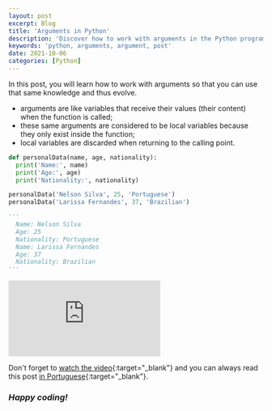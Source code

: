 ```yaml
---
layout: post
excerpt: Blog
title: 'Arguments in Python'
description: 'Discover how to work with arguments in the Python programming language. Get answers to your questions with the theory and examples presented.'
keywords: 'python, arguments, argument, post'
date: 2021-10-06
categories: [Python]
---
```


In this post, you will learn how to work with arguments so that you can use that same knowledge and thus evolve.

- arguments are like variables that receive their values (their content) when the function is called;
- these same arguments are considered to be local variables because they only exist inside the function;
- local variables are discarded when returning to the calling point.

```python
def personalData(name, age, nationality):
  print('Name:', name)
  print('Age:', age)
  print('Nationality:', nationality)

personalData('Nelson Silva', 25, 'Portuguese')
personalData('Larissa Fernandes', 37, 'Brazilian')

'''
  Name: Nelson Silva
  Age: 25
  Nationality: Portuguese
  Name: Larissa Fernandes
  Age: 37
  Nationality: Brazilian
'''
```

<div class="video-container">
  <iframe src="https://www.youtube.com/embed/rYJermgsgKk" frameborder="0" allowfullscreen></iframe>
</div>

Don't forget to [watch the video](https://youtu.be/rYJermgsgKk){:target="\_blank"} and you can always read this post [in Portuguese](https://caffeinealgorithm.com/blog/argumentos-em-python/){:target="\_blank"}.

### _Happy coding!_
